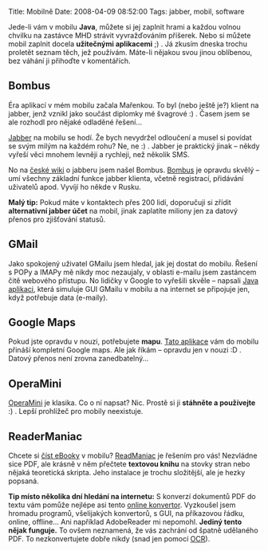 Title: Mobilně
Date: 2008-04-09 08:52:00
Tags: jabber, mobil, software

Jede-li vám v mobilu **Java**, můžete si jej zaplnit hrami a každou
volnou chvilku na zastávce MHD strávit vyvražďováním příšerek. Nebo
si můžete mobil zaplnit docela **užitečnými aplikacemi** ;) . Já
zkusím dneska trochu proletět seznam těch, jež používám. Máte-li
nějakou svou jinou oblíbenou, bez váhání ji přihoďte
v komentářích.

## Bombus

Éra aplikací v mém mobilu začala Mařenkou. To byl (nebo ještě je?)
klient na jabber, jenž vznikl jako součást diplomky mé švagrové :)
. Časem jsem se ale rozhodl pro nějaké odladěné řešení…

[Jabber](http://blog.javorek.net/2007/09/23/jabber/) na mobilu se
hodí. Že bych nevydržel odloučení a musel si povídat se svým milým
na každém rohu? Ne, ne :) . Jabber je praktický jinak – někdy
vyřeší věci mnohem levněji a rychleji, než několik SMS.

No na
[české wiki](http://www.jabber.cz/wiki/Kategorie:Mobilní_klienti)
o jabberu jsem našel Bombus.
[Bombus](http://www.jabber.cz/wiki/Bombus) je opravdu skvělý – umí
všechny základní funkce jabber klienta, včetně registrací,
přidávání uživatelů apod. Vyvíjí ho někde v Rusku.

**Malý tip:** Pokud máte v kontaktech přes 200 lidí, doporučuji si
zřídit **alternativní jabber účet** na mobil, jinak zaplatíte
miliony jen za datový přenos pro zjišťování statusů.

## GMail

Jako spokojený uživatel GMailu jsem hledal, jak jej dostat do
mobilu. Řešení s POPy a IMAPy mě nikdy moc nezaujaly, v oblasti
e-mailu jsem zastáncem čitě webového přístupu. No lidičky v Google
to vyřešili skvěle – napsali
[Java aplikaci](http://www.google.com/mobile/mail/index.html),
která simuluje GUI GMailu v mobilu a na internet se připojuje jen,
když potřebuje data (e-maily).

## Google Maps

Pokud jste opravdu v nouzi, potřebujete **mapu**.
[Tato aplikace](http://www.google.com/mobile/gmm/index.html) vám do
mobilu přináší kompletní Google maps. Ale jak říkám – opravdu jen
v nouzi :D . Datový přenos není zrovna zanedbatelný…

## OperaMini

[OperaMini](http://www.operamini.com/) je klasika. Co o ní napsat?
Nic. Prostě si ji **stáhněte a používejte** :) . Lepší prohlížeč
pro mobily neexistuje.

## ReaderManiac

Chcete si
[číst eBooky](http://www.martinjanda.com/it-obecne/ebooky-a-jak-na-ne/)
v mobilu?
[ReadManiac](http://www.deep-shadows.com/hax/ReadManiac/index.htm)
je řešením pro vás! Nezvládne sice PDF, ale krásně v něm přečtete
**textovou knihu** na stovky stran nebo nějaká teoretická skripta.
Jeho instalace je trochu složitější, ale je hezky popsaná.

**Tip místo několika dní hledání na internetu:** S konverzí
dokumentů PDF do textu vám pomůže nejlépe asi tento
[online konvertor](http://media-convert.com/). Vyzkoušel jsem
hromadu programů, všelijakých konvertorů, s GUI, na příkazovou
řádku, online, offline… Ani například AdobeReader mi nepomohl.
**Jediný tento nějak funguje.** To ovšem neznamená, že vás zachrání
od špatně udělaného PDF. To nezkonvertujete dobře nikdy (snad jen
pomocí [OCR](http://cs.wikipedia.org/wiki/OCR)).
